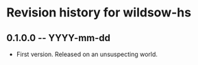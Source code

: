 # Revision history for wildsow-hs

## 0.1.0.0  -- YYYY-mm-dd

* First version. Released on an unsuspecting world.
